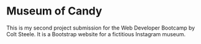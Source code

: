 # Museum of Candy
This is my second project submission for the Web Developer Bootcamp by Colt Steele. It is a Bootstrap website for a fictitious Instagram museum.